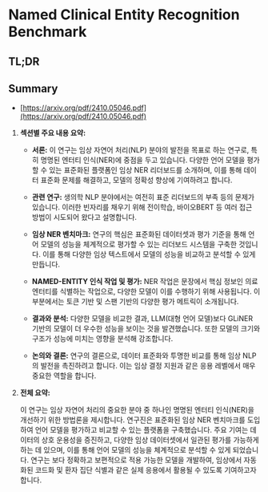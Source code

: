 # Named Clinical Entity Recognition Benchmark
## TL;DR
## Summary
- [https://arxiv.org/pdf/2410.05046.pdf](https://arxiv.org/pdf/2410.05046.pdf)

1. **섹션별 주요 내용 요약:**

   - **서론:** 이 연구는 임상 자연어 처리(NLP) 분야의 발전을 목표로 하는 연구로, 특히 명명된 엔터티 인식(NER)에 중점을 두고 있습니다. 다양한 언어 모델을 평가할 수 있는 표준화된 플랫폼인 임상 NER 리더보드를 소개하며, 이를 통해 데이터 표준화 문제를 해결하고, 모델의 정확성 향상에 기여하려고 합니다.

   - **관련 연구:** 생의학 NLP 분야에서는 여전히 표준 리더보드의 부족 등의 문제가 있습니다. 이러한 빈자리를 채우기 위해 전이학습, 바이오BERT 등 여러 접근 방법이 시도되어 왔다고 설명합니다.

   - **임상 NER 벤치마크:** 연구의 핵심은 표준화된 데이터셋과 평가 기준을 통해 언어 모델의 성능을 체계적으로 평가할 수 있는 리더보드 시스템을 구축한 것입니다. 이를 통해 다양한 임상 텍스트에서 모델의 성능을 비교하고 분석할 수 있게 만듭니다.

   - **NAMED-ENTITY 인식 작업 및 평가:** NER 작업은 문장에서 핵심 정보인 의료 엔터티를 식별하는 작업으로, 다양한 모델이 이를 수행하기 위해 사용됩니다. 이 부분에서는 토큰 기반 및 스팬 기반의 다양한 평가 메트릭이 소개됩니다.

   - **결과와 분석:** 다양한 모델을 비교한 결과, LLM(대형 언어 모델)보다 GLiNER 기반의 모델이 더 우수한 성능을 보이는 것을 발견했습니다. 또한 모델의 크기와 구조가 성능에 미치는 영향을 분석해 강조합니다.

   - **논의와 결론:** 연구의 결론으로, 데이터 표준화와 투명한 비교를 통해 임상 NLP의 발전을 촉진하려고 합니다. 이는 임상 결정 지원과 같은 응용 레벨에서 매우 중요한 역할을 합니다.

2. **전체 요약:**

   이 연구는 임상 자연어 처리의 중요한 분야 중 하나인 명명된 엔터티 인식(NER)을 개선하기 위한 방법론을 제시합니다. 연구진은 표준화된 임상 NER 벤치마크를 도입하여 언어 모델을 평가하고 비교할 수 있는 플랫폼을 구축했습니다. 주요 기여는 데이터의 상호 운용성을 증진하고, 다양한 임상 데이터셋에서 일관된 평가를 가능하게 하는 데 있으며, 이를 통해 언어 모델의 성능을 체계적으로 분석할 수 있게 되었습니다. 연구는 보다 정확하고 보편적으로 적용 가능한 모델을 개발하여, 임상에서 자동화된 코드화 및 환자 집단 식별과 같은 실제 응용에서 활용될 수 있도록 기여하고자 합니다.